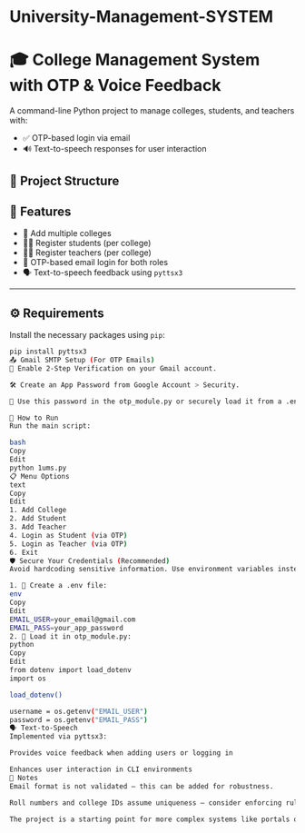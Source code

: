 # University-Management-SYSTEM
# 🎓 College Management System with OTP & Voice Feedback

A command-line Python project to manage colleges, students, and teachers with:
- ✅ OTP-based login via email
- 🔊 Text-to-speech responses for user interaction
## 📁 Project Structure

## 🔧 Features

- 🏫 Add multiple colleges
- 👨‍🎓 Register students (per college)
- 👩‍🏫 Register teachers (per college)
- 📧 OTP-based email login for both roles
- 🗣️ Text-to-speech feedback using `pyttsx3`
---
## ⚙️ Requirements

Install the necessary packages using `pip`:

```bash
pip install pyttsx3
📤 Gmail SMTP Setup (For OTP Emails)
🔐 Enable 2-Step Verification on your Gmail account.

🛠️ Create an App Password from Google Account > Security.

📄 Use this password in the otp_module.py or securely load it from a .env file.

🚀 How to Run
Run the main script:

bash
Copy
Edit
python 1ums.py
📋 Menu Options
text
Copy
Edit
1. Add College
2. Add Student
3. Add Teacher
4. Login as Student (via OTP)
5. Login as Teacher (via OTP)
6. Exit
🛡️ Secure Your Credentials (Recommended)
Avoid hardcoding sensitive information. Use environment variables instead:

1. 📄 Create a .env file:
env
Copy
Edit
EMAIL_USER=your_email@gmail.com
EMAIL_PASS=your_app_password
2. 🧠 Load it in otp_module.py:
python
Copy
Edit
from dotenv import load_dotenv
import os

load_dotenv()

username = os.getenv("EMAIL_USER")
password = os.getenv("EMAIL_PASS")
🗣️ Text-to-Speech
Implemented via pyttsx3:

Provides voice feedback when adding users or logging in

Enhances user interaction in CLI environments
🧠 Notes
Email format is not validated — this can be added for robustness.

Roll numbers and college IDs assume uniqueness — consider enforcing rules or using UUIDs for larger systems.

The project is a starting point for more complex systems like portals or dashboards.
